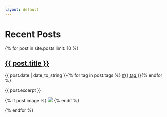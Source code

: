 ```yaml
---
layout: default
---
```


<h1>Recent Posts</h1>

{% for post in site.posts limit: 10 %}

  <h2><a href='{{ post.url }}'>{{ post.title }}</a></h2>
  <p>{{ post.date | date_to_string }}{% for tag in post.tags %} <a href='/tags/{{ tag }}'>#{{ tag }}</a>{% endfor %}</p>
  {{ post.excerpt }}

  {% if post.image %}
  <img src="{{ post.image }}">
  {% endif %}

{% endfor %}
